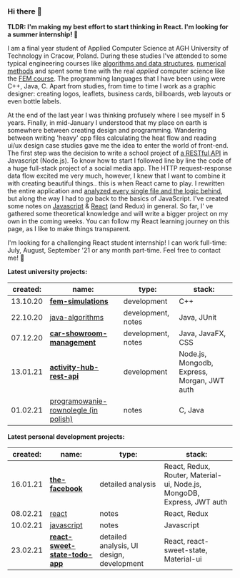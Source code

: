 <link href="readme_style.css" rel="stylesheet"></link>

### Hi there 👋

**TLDR: I'm making my best effort to start thinking in React. I'm looking for a summer internship! 👀**

I am a final year student of Applied Computer Science at AGH University of Technology in Cracow, Poland. During these studies I've attended to some typical engineering courses like [algorithms and data structures](https://github.com/gregwell/algorithms-and-data-structures), [numerical methods](https://github.com/gregwell/numerical-methods/tree/master/NumericalMethods3/NumericalMethods3) and spent some time with the real *applied* computer science like the [FEM course](https://github.com/gregwell/fem-simulations). The programming languages that I have been using were C++, Java, C. Apart from studies, from time to time I work as a graphic designer: creating logos, leaflets, business cards, billboards, web layouts or even bottle labels.

At the end of the last year I was thinking profusely where I see myself in 5 years. Finally, in mid-January I understood that my place on earth is somewhere between creating design and programming. Wandering between writing 'heavy' cpp files calculating the heat flow and reading ui/ux design case studies gave me the idea to enter the world of front-end. The first step was the decision to write a school project of [a RESTful API](https://github.com/gregwell/activity-hub) in Javascript (Node.js). To know how to start I followed line by line the code of a huge full-stack project of a social media app. The HTTP request-response data flow excited me very much, however, I knew that I want to combine it with creating beautiful things.. this is when React came to play. I rewritten the entire application and [analyzed every single file and the logic behind](https://github.com/gregwell/the-facebook), but along the way I had to go back to the basics of JavaScript. I've created some notes on [Javascript](https://github.com/gregwell/university-notes/blob/main/english/javascript/javascript.md) & [React](https://github.com/gregwell/university-notes/blob/main/english/javascript/react.md) (and Redux) in general. So far, I' ve gathered some theoretical knowledge and will write a bigger project on my own in the coming weeks. You can follow my React learning journey on this page, as I like to make things transparent.

I'm looking for a challenging React student internship! I can work full-time: July, August, September '21 or any month part-time. Feel free to contact me! 💬

<div class="divtable">
<p><strong>Latest university projects:</strong></p>
<table>
   <thead>
      <tr>
         <th>created:</th>
         <th>name:</th>
         <th>type:</th>
         <th>stack:</th>
      </tr>
   </thead>
   <tbody>
      <tr class="featuredtr">
         <td>13.10.20</td>
         <td><strong><a href="https://github.com/gregwell/fem-simulations">fem-simulations</a></strong></td>
         <td>development</td>
         <td>C++</td>
      </tr>
      <tr>
         <td>22.10.20</td>
         <td><a href="https://github.com/gregwell/java-algorithms">java-algorithms</a></td>
         <td>development, notes</td>
         <td>Java, JUnit</td>
      </tr>
      <tr>
         <td>07.12.20</td>
         <td><strong><a href="https://github.com/gregwell/car-showroom-management">car-showroom-management</a></strong></td>
         <td>development, notes</td>
         <td>Java, JavaFX, CSS</td>
      </tr>
      <tr>
         <td>13.01.21</td>
         <td><strong><a href="https://github.com/gregwell/activity-hub-rest-api">activity-hub-rest-api</a></strong></td>
         <td>development</td>
         <td>Node.js, Mongodb, Express, Morgan, JWT auth</td>
      </tr>
      <tr>
         <td>01.02.21</td>
         <td><a href="https://github.com/gregwell/university-notes/blob/main/polish/programowanie-rownolegle.md">programowanie-rownolegle (in polish)</a></td>
         <td>notes</td>
         <td>C, Java</td>
      </tr>
   </tbody>
</table>
<p><strong>Latest personal development projects:</strong></p>
<table>
   <thead>
      <tr>
         <th>created:</th>
         <th>name:</th>
         <th>type:</th>
         <th>stack:</th>
      </tr>
   </thead>
   <tbody>
      <tr>
         <td>16.01.21</td>
         <td><strong><a href="https://github.com/gregwell/the-facebook">the-facebook</a></strong></td>
         <td>detailed analysis</td>
         <td>React, Redux, Router, Material-ui, Node.js, MongoDB, Express, JWT auth</td>
      </tr>
      <tr>
         <td>08.02.21</td>
         <td><a href="https://github.com/gregwell/university-notes/blob/main/english/javascript/react.md">react</a></td>
         <td>notes</td>
         <td>React, Redux</td>
      </tr>
      <tr>
         <td>10.02.21</td>
         <td><a href="https://github.com/gregwell/university-notes/blob/main/english/javascript/javascript.md">javascript</a></td>
         <td>notes</td>
         <td>Javascript</td>
      </tr>
      <tr>
         <td>23.02.21</td>
         <td><strong><a href="https://github.com/gregwell/react-sweet-state-todo-app">react-sweet-state-todo-app</a></strong></td>
         <td>detailed analysis, UI design, development</td>
         <td>React, react-sweet-state, Material-ui</td>
      </tr>
   </tbody>
</table>
</div>

<!--
**gregwell/gregwell** is a ✨ _special_ ✨ repository because its `README.md` (this file) appears on your GitHub profile.

Here are some ideas to get you started:

- 🔭 I’m currently working on ...
- 🌱 I’m currently learning ...
- 👯 I’m looking to collaborate on ...
- 🤔 I’m looking for help with ...
- 💬 Ask me about ...
- 📫 How to reach me: ...
- 😄 Pronouns: ...
- ⚡ Fun fact: ...
-->
